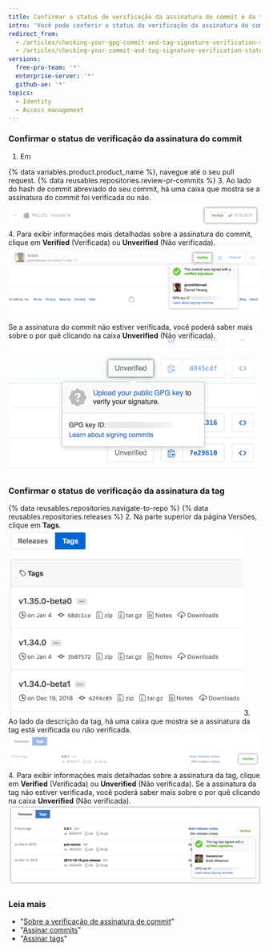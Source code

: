 ```yaml
---
title: Confirmar o status de verificação da assinatura do commit e da tag
intro: 'Você pode conferir o status da verificação da assinatura do commit e da tag no {% data variables.product.product_name %}.'
redirect_from:
  - /articles/checking-your-gpg-commit-and-tag-signature-verification-status/
  - /articles/checking-your-commit-and-tag-signature-verification-status
versions:
  free-pro-team: '*'
  enterprise-server: '*'
  github-ae: '*'
topics:
  - Identity
  - Access management
---
```


### Confirmar o status de verificação da assinatura do commit

1. Em

{% data variables.product.product_name %}, navegue até o seu pull request.
{% data reusables.repositories.review-pr-commits %}
3. Ao lado do hash de commit abreviado do seu commit, há uma caixa que mostra se a assinatura do commit foi verificada ou não. ![Commit assinado](/assets/images/help/commits/gpg-signed-commit-verified-without-details.png)
4. Para exibir informações mais detalhadas sobre a assinatura do commit, clique em **Verified** (Verificada) ou **Unverified** (Não verificada). ![Commit assinado verificado](/assets/images/help/commits/gpg-signed-commit_verified_details.png)

Se a assinatura do commit não estiver verificada, você poderá saber mais sobre o por quê clicando na caixa **Unverified** (Não verificada). ![Commit assinado não verificado](/assets/images/help/commits/gpg-signed-commit-unverified-details.png)

### Confirmar o status de verificação da assinatura da tag

{% data reusables.repositories.navigate-to-repo %}
{% data reusables.repositories.releases %}
2. Na parte superior da página Versões, clique em **Tags**. ![Página de tags](/assets/images/help/releases/tags-list.png)
3. Ao lado da descrição da tag, há uma caixa que mostra se a assinatura da tag está verificada ou não verificada. ![assinatura de tag verificada](/assets/images/help/commits/gpg-signed-tag-verified.png)
4. Para exibir informações mais detalhadas sobre a assinatura da tag, clique em **Verified** (Verificada) ou **Unverified** (Não verificada). Se a assinatura da tag não estiver verificada, você poderá saber mais sobre o por quê clicando na caixa **Unverified** (Não verificada). ![Tag assinada verificada](/assets/images/help/commits/gpg-signed-tag-verified-details.png)

### Leia mais

- "[Sobre a verificação de assinatura de commit](/articles/about-commit-signature-verification)"
- "[Assinar commits](/articles/signing-commits)"
- "[Assinar tags](/articles/signing-tags)"
